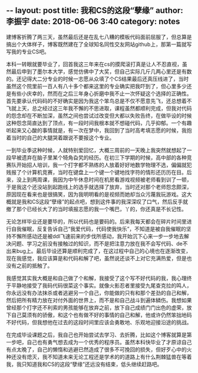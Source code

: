 --
layout: post
title: 我和CS的这段“孽缘”
author: 李振宇
date: 2018-06-06 3:40
category: notes
---
建博客折腾了两三天，虽然最后还是在乱七八糟的模板代码面前屈服了，但总算是搞出个大体样子，博客既然建在了全球知名同性交友网站github上，那第一篇就写写我的专业CS吧。

本科一转眼就要毕业了，回首我这三年来在cs的摸爬滚打真是让人不忍直视，虽然最后申到了墨尔本大学，感觉仿佛中了大奖，但自己实际几斤几两心里还是有数的。还记得大二分专业的时候一志愿从众填了个CS结果最后还真压线进了，当时虽然这个院里前一百人有八十多个都来这里的专业确实把我吓到了，但心里多少还是有些小庆幸的，然而在之后三年身心折磨中我不止一次怀疑这个选择的正确性。首先要承认代码码的不好确实是因为我这个笨鸟总是不仅不愿意先飞，还总想着不飞就上天，总之经过这三年我不懈的不思进取，课程虽然都顺利完成，但我对代码的怨念却在不断加深，虽然之间也尝试过改变但大都以失败告终，在做毕设的时候这种怨念简直达到了顶点，有一段时间我根本就不想碰代码，几乎抑郁。一个有趣听起来又心酸的事情就是，有一次在梦中，我回到了当时高考填志愿的时候，我抱着当时的自己的大腿哭着跟说不要报这个专业。

一到毕业季这种时候，人就特别爱回忆，大概三周前的一天晚上我突然就想起了一段早被遗弃在脑子里某个犄角旮旯的经历。在初三下学期的时候，高中部的各种竞赛队开始招人培训，我一个打字都不熟练的人放着好好地数学物理不选，偏偏就犯贱报了个计算机竞赛，当时在键盘上一个键一个键地找字符的情形还历历在目。后来，没上到两周课，我因为中午休息时间在机房看游戏视频被老师看到训了一顿，于是我这个还没站到起跑线上的选手就选择了放弃，当时还对那个老师怨念颇深，原因现在看来也是很搞笑，因为我明明看的是视频而她却当众污蔑我玩游戏。这大概就是我和CS这段“孽缘”的起点吧，想到这件事的我深深叹了口气，然后反手就撤了那个已经长大了的当时填报志愿的我一个嘴巴，丫的，你还真是不长记性。

无论怎样毕业还是要毕的，所以代码也是要码的。后来我每天都会在碎片时间里进行自我催眠，反复告诉自己“我爱代码，代码使我快乐”，不知道是被自我催眠的坚持不懈所感动还是被ddl飞速前来的步伐所感动，我开始沉下心来一步一步地去解决问题、学习之前没有接触过的知识，而不是把注意力放在我不会写代码、de不出来bug上。最后毕设还算是顺利完成了，在这过程中自己的心境也在逐渐改变，现在我感觉，我应该算是和代码和解了吧，虽然说还谈不上对它充满热爱，但是也没有之前的抵触了。

我感觉其实我大概是和自己做了个和解，我接受了这个写不好代码的我，我心理终于平静地接受了我码代码很菜这个事实。就像火影忍者里接受九尾查克拉的鸣人，你永远没有办法抹杀或者逃避另一个自己，你能做的只有和那个差劲的自己和解，然后把所有精力放在对付外面的世界上，而不是和自己战斗到遍体鳞伤。我想如果曾经那个打字还不利索的男孩能够在放弃之前，放下自己成绩门门出色的虚荣，放下自己莫须有的骄傲，和这个也有做不好的事情的自己和解，他或许仍然笨拙地码不好代码，但我想他在过去的这段时间里应该会勇敢地、乐观地迎接沿途的挑战。

在完成毕设课题之后，我自己也开始尝试去学习、去折腾，比如这个博客就算是第一步吧，自己也有勇气想去成为一个优秀的程序员。虽然本科快毕业了才原谅自己有点太晚了，自己的懒惰和逃避已然造成了很多不可挽回的损失，但好歹心中的火种还没有熄灭，我不知道未来无论工程还是学术的的道路上有什么荆棘猛兽在等着我，我只知道我和CS的这段“孽缘”还远没有结束，低头继续赶路吧。